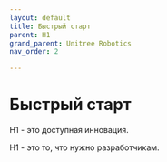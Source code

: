```yaml
---
layout: default
title: Быстрый старт
parent: H1
grand_parent: Unitree Robotics
nav_order: 2

---
```


# Быстрый старт

H1 - это доступная инновация.

H1 - это то, что нужно разработчикам.
